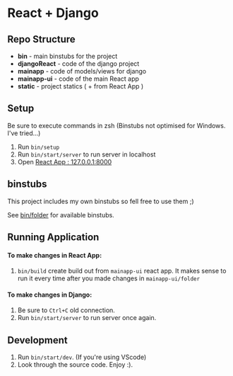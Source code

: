 # React + Django

## Repo Structure

- **bin** - main binstubs for the project
- **djangoReact** - code of the django project
- **mainapp** - code of models/views for django
- **mainapp-ui** - code of the main React app
- **static** - project statics ( + from React App )

## Setup

Be sure to execute commands in zsh (Binstubs not optimised for Windows. I've tried...)

1. Run `bin/setup`
2. Run `bin/start/server` to run server in localhost
3. Open [React App : 127.0.0.1:8000](http://127.0.0.1:8000/)

## binstubs

This project includes my own binstubs so fell free to use them ;)

See [bin/folder](bin) for available binstubs.

## Running Application

#### To make changes in React App:

1. `bin/build` create build out from `mainapp-ui` react app. It makes sense to run it every time after you made changes in `mainapp-ui/folder`

#### To make changes in Django:

1. Be sure to `Ctrl+C` old connection.
2. Run `bin/start/server` to run server once again.

## Development

1. Run `bin/start/dev`. (If you're using VScode)
2. Look through the source code. Enjoy :).
